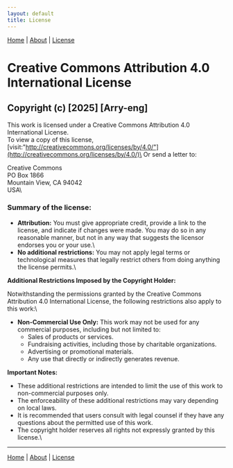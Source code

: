 ```yaml
---
layout: default
title: License
---
```


  [Home](/) 	|	  [About](/About.html) 		| 	 [License](/LICENSE.md)

# Creative Commons Attribution 4.0 International License

## Copyright (c) [2025] [Arry-eng]

This work is licensed under a Creative Commons Attribution 4.0 International License.\
To view a copy of this license, [visit:\"http://creativecommons.org/licenses/by/4.0/"](http://creativecommons.org/licenses/by/4.0/)\
Or send a letter to:

Creative Commons\
PO Box 1866\
Mountain View, CA 94042\
USA\

### **Summary of the license:**

* **Attribution:** You must give appropriate credit, provide a link to the license, and indicate if changes were made. You may do so in any reasonable manner, but not in any way that suggests the licensor endorses you or your use.\
* **No additional restrictions:** You may not apply legal terms or technological measures that legally restrict others from doing anything the license permits.\

**Additional Restrictions Imposed by the Copyright Holder:**

Notwithstanding the permissions granted by the Creative Commons Attribution 4.0 International License, the following restrictions also apply to this work:\

* **Non-Commercial Use Only:** This work may not be used for any commercial purposes, including but not limited to:
    * Sales of products or services.
    * Fundraising activities, including those by charitable organizations.
    * Advertising or promotional materials.
    * Any use that directly or indirectly generates revenue.

**Important Notes:**

* These additional restrictions are intended to limit the use of this work to non-commercial purposes only.
* The enforceability of these additional restrictions may vary depending on local laws.
* It is recommended that users consult with legal counsel if they have any questions about the permitted use of this work.
* The copyright holder reserves all rights not expressly granted by this license.\
---

  [Home](/) 	|	 	[About](/About.html) 		| 		[License](/LICENSE.md)
